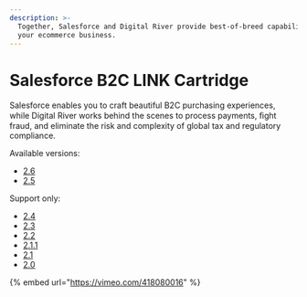 ```yaml
---
description: >-
  Together, Salesforce and Digital River provide best-of-breed capabilities for
  your ecommerce business.
---
```


# Salesforce B2C LINK Cartridge

Salesforce enables you to craft beautiful B2C purchasing experiences, while Digital River works behind the scenes to process payments, ﬁght fraud, and eliminate the risk and complexity of global tax and regulatory compliance.

Available versions:

* [2.6](https://docs.digitalriver.com/salesforce-b2c/v/salesforce-b2c-link-cartridge-2.6/)
* [2.5](https://docs.digitalriver.com/salesforce-b2c/v/salesforce-b2c-link-cartridge-2.5/)

Support only:

* [2.4](https://docs.digitalriver.com/salesforce-b2c/v/salesforce-b2c-link-cartridge-2.4/)
* [2.3](https://docs.digitalriver.com/salesforce-b2c/v/salesforce-b2c-link-cartridge-2.3/)
* [2.2](https://docs.digitalriver.com/salesforce-b2c/v/salesforce-b2c-link-cartridge-2.2/)
* [2.1.1](https://docs.digitalriver.com/salesforce-b2c/v/2.1.1-1/)
* [2.1](https://docs.digitalriver.com/salesforce-b2c/v/salesforce-b2c-link-cartridge-2.1/)
* [2.0](https://docs.digitalriver.com/salesforce-b2c/v/2.0/)

{% embed url="https://vimeo.com/418080016" %}

